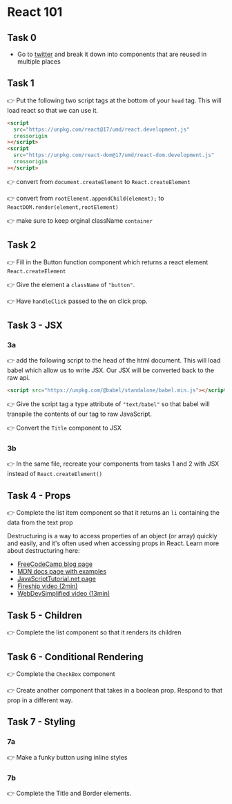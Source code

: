 # React 101

## Task 0

- Go to [twitter](https://twitter.com/) and break it down into components that are reused in multiple places

## Task 1

👉 Put the following two script tags at the bottom of your `head` tag. This will load react so that we can use it.

```html
<script
  src="https://unpkg.com/react@17/umd/react.development.js"
  crossorigin
></script>
<script
  src="https://unpkg.com/react-dom@17/umd/react-dom.development.js"
  crossorigin
></script>
```

👉 convert from `document.createElement` to `React.createElement`

👉 convert from `rootElement.appendChild(element);` to `ReactDOM.render(element,rootElement)`

👉 make sure to keep orginal className `container`

## Task 2

👉 Fill in the Button function component which returns a react element `React.createElement`

👉 Give the element a `className` of `"button"`.

👉 Have `handleClick` passed to the on click prop.

## Task 3 - JSX

### 3a

👉 add the following script to the head of the html document. This will load babel which allow us to write JSX. Our JSX will be converted back to the raw api.

```html
<script src="https://unpkg.com/@babel/standalone/babel.min.js"></script>
```

👉 Give the script tag a type attribute of `"text/babel"` so that babel will transpile the contents of our tag to raw JavaScript.

👉 Convert the `Title` component to JSX

### 3b

👉 In the same file, recreate your components from tasks 1 and 2 with JSX instead of `React.createElement()` 

## Task 4 - Props

👉 Complete the list item component so that it returns an `li` containing the data from the text prop

Destructuring is a way to access properties of an object (or array) quickly and easily, and it's often used when accessing props in React. Learn more about destructuring here:

- [FreeCodeCamp blog page](https://www.freecodecamp.org/news/destructuring-patterns-javascript-arrays-and-objects/)
- [MDN docs page with examples](https://developer.mozilla.org/en-US/docs/Web/JavaScript/Reference/Operators/Destructuring_assignment)
- [JavaScriptTutorial.net page](https://www.javascripttutorial.net/es6/javascript-object-destructuring/)
- [Fireship video (2min)](https://www.youtube.com/watch?v=UgEaJBz3bjY)
- [WebDevSimplified video (13min)](https://www.youtube.com/watch?v=NIq3qLaHCIs)

## Task 5 - Children

👉 Complete the list component so that it renders its children

## Task 6 - Conditional Rendering

👉 Complete the `CheckBox` component

👉 Create another component that takes in a boolean prop. Respond to that prop in a different way.

## Task 7 - Styling

### 7a

👉 Make a funky button using inline styles

### 7b

👉 Complete the Title and Border elements.
